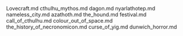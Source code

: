Lovecraft.md
cthulhu_mythos.md
dagon.md
nyarlathotep.md
nameless_city.md
azathoth.md
the_hound.md
festival.md
call_of_cthulhu.md
colour_out_of_space.md
the_history_of_necronomicon.md
curse_of_yig.md
dunwich_horror.md
